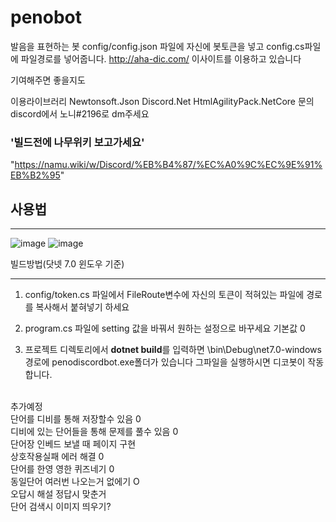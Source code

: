# penobot
발음을 표현하는 봇
config/config.json 파일에 자신에 봇토큰을 넣고 config.cs파일에 파일경로를 넣어줍니다.
http://aha-dic.com/ 이사이트를 이용하고 있습니다

기여해주면 좋을지도

이용라이브러리
Newtonsoft.Json
Discord.Net
HtmlAgilityPack.NetCore
문의 discord에서 노니#2196로 dm주세요

### '빌드전에 나무위키 보고가세요'
"https://namu.wiki/w/Discord/%EB%B4%87/%EC%A0%9C%EC%9E%91%EB%B2%95"
</br>
## 사용법
***
![image](https://cdn.discordapp.com/attachments/990865868139425842/1069284753490059294/image.png)
![image](https://cdn.discordapp.com/attachments/919471254669496331/1069968003418034226/image.png)
</br>

빌드방법(닷넷 7.0 윈도우 기준)
***

1. config/token.cs 파일에서 FileRoute변수에
자신의 토큰이 적혀있는 파일에 경로를 복사해서 붙혀넣기 하세요

2. program.cs 파일에 setting 값을 바꿔서 원하는 설정으로 바꾸세요 기본값 0

3. 프로젝트 디렉토리에서 <b>dotnet build</b>를 입력하면 \bin\Debug\net7.0-windows 경로에 penodiscordbot.exe폴더가 있습니다 그파일을 실행하시면 디코봇이 작동합니다.
</br>
추가예정 
</br>
단어를 디비를 통해 저장할수 있음 0</br>
디비에 있는 단어들을 통해 문제를 풀수 있음 0</br>
단어장 인베드 보낼 때 페이지 구현</br>
상호작용실패 에러 해결 0</br>
단어를 한영 영한 퀴즈네기 0</br>
동일단어 여러번 나오는거 없에기 O</br>
오답시 해설 정답시 맞춘거</br>
단어 검색시 이미지 띄우기?</br>